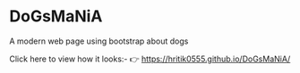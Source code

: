 # DoGsMaNiA
A modern web page using bootstrap about dogs

Click here to view how it looks:- 👉  https://hritik0555.github.io/DoGsMaNiA/

